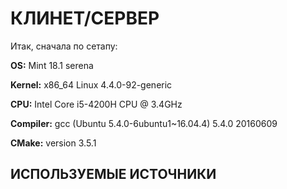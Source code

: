 # КЛИНЕТ/СЕРВЕР

Итак, сначала по сетапу:

**OS:** Mint 18.1 serena

**Kernel:** x86_64 Linux 4.4.0-92-generic

**CPU:** Intel Core i5-4200H CPU @ 3.4GHz

**Compiler:** gcc (Ubuntu 5.4.0-6ubuntu1~16.04.4) 5.4.0 20160609

**CMake:** version 3.5.1

## ИСПОЛЬЗУЕМЫЕ ИСТОЧНИКИ

